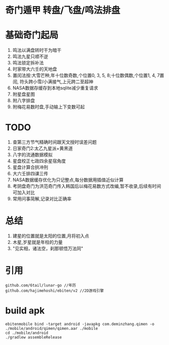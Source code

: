 # 奇门遁甲 转盘/飞盘/鸣法排盘

# 基础奇门起局
1. 鸣法以满盘转时干为暗干
2. 鸣法九星只顺不逆
3. 鸣法锁定拆补法
4. 时家带大六壬的天地盘
5. 置闰法按:大雪芒种,年十位数奇数,个位置0, 3, 5, 8;十位数偶数,个位置1, 4, 7置闰,
 符头跨小雪/小满接气,上元跨二至超神
6. NASA数据存缓存到本地sqlite减少重复请求
7. 附星盘星图
8. 附八字排盘
9. 附梅花易数时盘,手动输上下变数可起


# TODO
1. 查第三方节气精确时间跟天文授时误差问题
2. 日家奇门2:太乙九星派+黄黑道
3. 八字的流通数据模拟
4. 星盘校正七政四余星宿角度
5. 星盘计算合拱冲刑
6. 大六壬排四课三传
7. NASA数据缓存优化为只记整点,每分数据用插值近似计算
8. 考阴盘奇门为洪范奇门传入韩国后以梅花易数方式改编,暂不收录,后续有时间可加入对比
9. 常用问事简解,记录对比正确率

# 总结
1. 建星的位置就是太阳的位置,月将初入点
2. 木星,岁星就是年柱的力量
3. "见实相，诸法空，刹那顿悟万法同"


# 引用
	github.com/6tail/lunar-go //年历
	github.com/hajimehoshi/ebiten/v2 //2D游戏引擎

# build apk
```shell
ebitenmobile bind -target android -javapkg com.deminzhang.qimen -o ./mobile/android/qimen/qimen.aar ./mobile
cd ./mobile/android
./gradlew assembleRelease